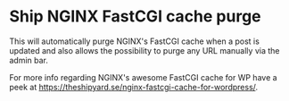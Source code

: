 # Ship NGINX FastCGI cache purge

This will automatically purge NGINX's FastCGI cache when a post is updated and also allows the possibility to purge any URL manually via the admin bar.

For more info regarding NGINX's awesome FastCGI cache for WP have a peek at https://theshipyard.se/nginx-fastcgi-cache-for-wordpress/.

